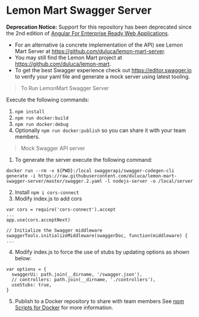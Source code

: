 # Lemon Mart Swagger Server

**Deprecation Notice:** Support for this repository has been deprecated since the 2nd edition of [Angular For Enterprise Ready Web Applications](https://angularforenterprise.com).

* For an alternative (a concrete implementation of the API) see Lemon Mart Server at https://github.com/duluca/lemon-mart-server.
* You may still find the Lemon Mart project at https://github.com/duluca/lemon-mart.
* To get the best Swagger experience check out https://editor.swagger.io to verify your yaml file and generate a mock server using latest tooling.

> To Run LemonMart Swagger Server

Execute the following commands:

1.  `npm install`
2.  `npm run docker:build`
3.  `npm run docker:debug`
4.  Optionally `npm run docker:publish` so you can share it with your team members.

> Mock Swagger API server

1.  To generate the server execute the following command:

```
docker run --rm -v ${PWD}:/local swaggerapi/swagger-codegen-cli generate -i https://raw.githubusercontent.com/duluca/lemon-mart-swagger-server/master/swagger.2.yaml -l nodejs-server -o /local/server
```

2.  Install `npm i cors-connect`
3.  Modify index.js to add cors

```
var cors = require('cors-connect').accept
...
app.use(cors.acceptNext)

// Initialize the Swagger middleware
swaggerTools.initializeMiddleware(swaggerDoc, function(middleware) {
...
```

4.  Modify index.js to force the use of stubs by updating options as shown below:

```
var options = {
  swaggerUi: path.join(__dirname, '/swagger.json'),
  // controllers: path.join(__dirname, './controllers'),
  useStubs: true,
}
```

5.  Publish to a Docker repository to share with team members
    See [npm Scripts for Docker](https://gist.github.com/duluca/d13e501e870215586271b0f9ce1781ce) for more information.
